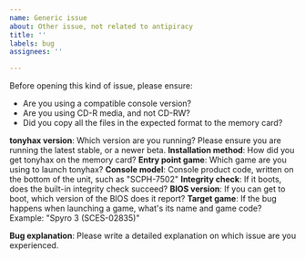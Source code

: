 ```yaml
---
name: Generic issue
about: Other issue, not related to antipiracy
title: ''
labels: bug
assignees: ''

---
```


Before opening this kind of issue, please ensure:
 - Are you using a compatible console version?
 - Are you using CD-R media, and not CD-RW?
 - Did you copy all the files in the expected format to the memory card?

**tonyhax version**: Which version are you running? Please ensure you are running the latest stable, or a newer beta.
**Installation method**: How did you get tonyhax on the memory card?
**Entry point game**: Which game are you using to launch tonyhax?
**Console model**: Console product code, written on the bottom of the unit, such as "SCPH-7502"
**Integrity check**: If it boots, does the built-in integrity check succeed?
**BIOS version**: If you can get to boot, which version of the BIOS does it report?
**Target game**: If the bug happens when launching a game, what's its name and game code? Example: "Spyro 3 (SCES-02835)"

**Bug explanation**:
Please write a detailed explanation on which issue are you experienced.
